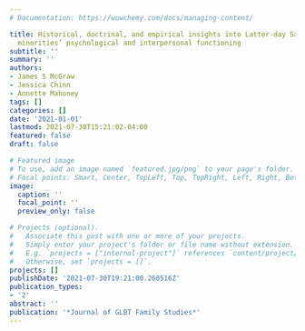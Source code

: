 ```yaml
---
# Documentation: https://wowchemy.com/docs/managing-content/

title: Historical, doctrinal, and empirical insights into Latter-day Saint sexual
  minorities’ psychological and interpersonal functioning
subtitle: ''
summary: ''
authors:
- James S McGraw
- Jessica Chinn
- Annette Mahoney
tags: []
categories: []
date: '2021-01-01'
lastmod: 2021-07-30T15:21:02-04:00
featured: false
draft: false

# Featured image
# To use, add an image named `featured.jpg/png` to your page's folder.
# Focal points: Smart, Center, TopLeft, Top, TopRight, Left, Right, BottomLeft, Bottom, BottomRight.
image:
  caption: ''
  focal_point: ''
  preview_only: false

# Projects (optional).
#   Associate this post with one or more of your projects.
#   Simply enter your project's folder or file name without extension.
#   E.g. `projects = ["internal-project"]` references `content/project/deep-learning/index.md`.
#   Otherwise, set `projects = []`.
projects: []
publishDate: '2021-07-30T19:21:00.260516Z'
publication_types:
- '2'
abstract: ''
publication: '*Journal of GLBT Family Studies*'
---
```

